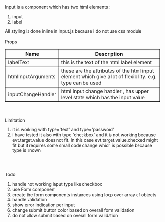 
Input is a component which has two html elements :
<ol>    
  <li>input</li>
  <li>label</li>
</ol>

All styling is done inline in Input.js because i do not use css module
<br/><br/>
Props 
  
  <table border="1">
  <tr>
    <th>Name</th>
    <th>Description</th>
  </tr>
  <tr>
    <td>labelText</td>
    <td>this is the text of the html label element</td>
  </tr>
  <tr>
    <td>htmlInputArguments</td>
    <td>these are the attributes of the html input element which give
                           a lot of flexibility. e.g. type can be used</td>
  </tr>
  <tr>
    <td>inputChangeHandler</td>
    <td>html input change handler , has upper level state which has the
                           input value</td>
  </tr>
</table>
<br/><br/>  
Limitation <br/>
  <ol>
    <li>it is working with type='text' and type='password'</li>
    <li>i have tested it also with type 'checkbox' and it is not working because evt.target.value does not fit.
    In this case evt.target.value.checked might fit but it requires some small code change which is possible 
    because type is known</li>
  </ol>    
    
<br/><br/>

Todo
  <ol>
    <li>handle not working input type like checkbox</li>
    <li>use Form component</li>
    <li>create the form components instances using loop over array of objects</li>
    <li>handle validation</li>
    <li>show error indication per input</li>
    <li>change submit button color based on overall form validation</li>
    <li>do not allow submit based on overall form validation</li>
  </ol>